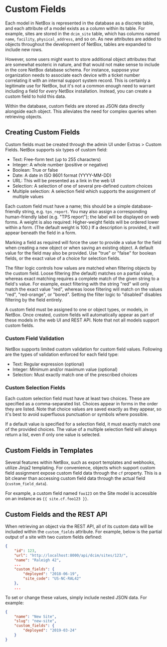 # Custom Fields

Each model in NetBox is represented in the database as a discrete table, and each attribute of a model exists as a column within its table. For example, sites are stored in the `dcim_site` table, which has columns named `name`, `facility`, `physical_address`, and so on. As new attributes are added to objects throughout the development of NetBox, tables are expanded to include new rows.

However, some users might want to store additional object attributes that are somewhat esoteric in nature, and that would not make sense to include in the core NetBox database schema. For instance, suppose your organization needs to associate each device with a ticket number correlating it with an internal support system record. This is certainly a legitimate use for NetBox, but it's not a common enough need to warrant including a field for _every_ NetBox installation. Instead, you can create a custom field to hold this data.

Within the database, custom fields are stored as JSON data directly alongside each object. This alleviates the need for complex queries when retrieving objects.

## Creating Custom Fields

Custom fields must be created through the admin UI under Extras > Custom Fields. NetBox supports six types of custom field:

* Text: Free-form text (up to 255 characters)
* Integer: A whole number (positive or negative)
* Boolean: True or false
* Date: A date in ISO 8601 format (YYYY-MM-DD)
* URL: This will be presented as a link in the web UI
* Selection: A selection of one of several pre-defined custom choices
* Multiple selection: A selection field which supports the assignment of multiple values

Each custom field must have a name; this should be a simple database-friendly string, e.g. `tps_report`. You may also assign a corresponding human-friendly label (e.g. "TPS report"); the label will be displayed on web forms. A weight is also required: Higher-weight fields will be ordered lower within a form. (The default weight is 100.) If a description is provided, it will appear beneath the field in a form.

Marking a field as required will force the user to provide a value for the field when creating a new object or when saving an existing object. A default value for the field may also be provided. Use "true" or "false" for boolean fields, or the exact value of a choice for selection fields.

The filter logic controls how values are matched when filtering objects by the custom field. Loose filtering (the default) matches on a partial value, whereas exact matching requires a complete match of the given string to a field's value. For example, exact filtering with the string "red" will only match the exact value "red", whereas loose filtering will match on the values "red", "red-orange", or "bored". Setting the filter logic to "disabled" disables filtering by the field entirely.

A custom field must be assigned to one or object types, or models, in NetBox. Once created, custom fields will automatically appear as part of these models in the web UI and REST API. Note that not all models support custom fields.

### Custom Field Validation

NetBox supports limited custom validation for custom field values. Following are the types of validation enforced for each field type:

* Text: Regular expression (optional)
* Integer: Minimum and/or maximum value (optional)
* Selection: Must exactly match one of the prescribed choices

### Custom Selection Fields

Each custom selection field must have at least two choices. These are specified as a comma-separated list. Choices appear in forms in the order they are listed. Note that choice values are saved exactly as they appear, so it's best to avoid superfluous punctuation or symbols where possible.

If a default value is specified for a selection field, it must exactly match one of the provided choices. The value of a multiple selection field will always return a list, even if only one value is selected.

## Custom Fields in Templates

Several features within NetBox, such as export templates and webhooks, utilize Jinja2 templating. For convenience, objects which support custom field assignment expose custom field data through the `cf` property. This is a bit cleaner than accessing custom field data through the actual field (`custom_field_data`).

For example, a custom field named `foo123` on the Site model is accessible on an instance as `{{ site.cf.foo123 }}`.

## Custom Fields and the REST API

When retrieving an object via the REST API, all of its custom data will be included within the `custom_fields` attribute. For example, below is the partial output of a site with two custom fields defined:

```json
{
    "id": 123,
    "url": "http://localhost:8000/api/dcim/sites/123/",
    "name": "Raleigh 42",
    ...
    "custom_fields": {
        "deployed": "2018-06-19",
        "site_code": "US-NC-RAL42"
    },
    ...
```

To set or change these values, simply include nested JSON data. For example:

```json
{
    "name": "New Site",
    "slug": "new-site",
    "custom_fields": {
        "deployed": "2019-03-24"
    }
}
```
